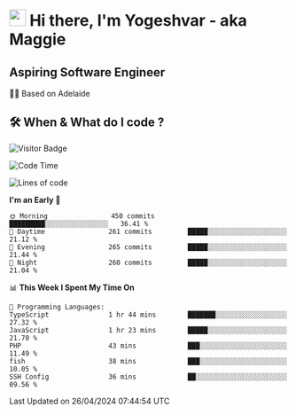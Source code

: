 <h1><img src="https://emojis.slackmojis.com/emojis/images/1531849430/4246/blob-sunglasses.gif?1531849430" width="30"/> Hi there, I'm Yogeshvar - aka Maggie</h1>

## Aspiring Software Engineer
🏂🏻  Based on Adelaide 

## 🛠 When & What do I code ?  

![Visitor Badge](https://visitor-badge.feriirawann.repl.co?username=yogeshvar&repo=yogeshvar&label=Visitors&style=plastic&color=%23457BFF&contentType=svg)

<!--START_SECTION:waka-->
![Code Time](http://img.shields.io/badge/Code%20Time-2%2C878%20hrs%2022%20mins-blue)

![Lines of code](https://img.shields.io/badge/From%20Hello%20World%20I%27ve%20Written-4.2%20million%20lines%20of%20code-blue)

**I'm an Early 🐤** 

```text
🌞 Morning                450 commits         █████████░░░░░░░░░░░░░░░░   36.41 % 
🌆 Daytime                261 commits         █████░░░░░░░░░░░░░░░░░░░░   21.12 % 
🌃 Evening                265 commits         █████░░░░░░░░░░░░░░░░░░░░   21.44 % 
🌙 Night                  260 commits         █████░░░░░░░░░░░░░░░░░░░░   21.04 % 
```


📊 **This Week I Spent My Time On** 

```text
💬 Programming Languages: 
TypeScript               1 hr 44 mins        ███████░░░░░░░░░░░░░░░░░░   27.32 % 
JavaScript               1 hr 23 mins        █████░░░░░░░░░░░░░░░░░░░░   21.70 % 
PHP                      43 mins             ███░░░░░░░░░░░░░░░░░░░░░░   11.49 % 
fish                     38 mins             ███░░░░░░░░░░░░░░░░░░░░░░   10.05 % 
SSH Config               36 mins             ██░░░░░░░░░░░░░░░░░░░░░░░   09.56 % 
```


 Last Updated on 26/04/2024 07:44:54 UTC
<!--END_SECTION:waka-->
